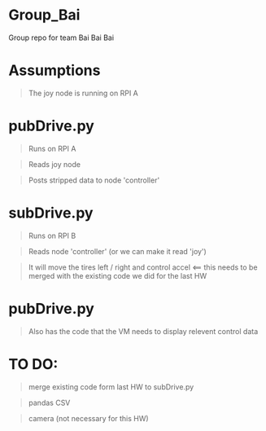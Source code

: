 # Group_Bai
Group repo for team Bai Bai Bai

# Assumptions
> The joy node is running on RPI A

# pubDrive.py
> Runs on RPI A

> Reads joy node

> Posts stripped data to node 'controller'


# subDrive.py
> Runs on RPI B

> Reads node 'controller' (or we can make it read 'joy')

> It will move the tires left / right and control accel <== this needs to be merged with the existing code we did for the last HW

# pubDrive.py
> Also has the code that the VM needs to display relevent control data

# TO DO: 
> merge existing code form last HW to subDrive.py

> pandas CSV 

> camera (not necessary for this HW)
